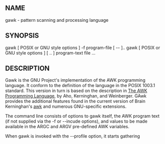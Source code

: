 ## NAME
gawk - pattern scanning and processing language
## SYNOPSIS
gawk [ POSIX or GNU style options ] -f program-file [ -- ]..
gawk [ POSIX or GNU style options ] [ .. ] program-text file ...

## DESCRIPTION
Gawk is the GNU Project's implementation of the AWK programming language. It conform to the definition of the language in the POSIX 1003.1 standard. This version in turn is based on the description in <u>The AWK Programming Language</u>, by Aho, Kerninghan, and Weinberger. GAwk provides the additional features found in the current version of Brain Kerninghan's <u>awk</u> and numerous GNU-specific extensions.

The command line consists of options to gawk itself, the AWK program text (if not supplied  via the -f or --incude options), and values to be made available in the ARGC and ARGV pre-defined AWK variables.

When gawk is invoked with the --profile option, it starts gathering